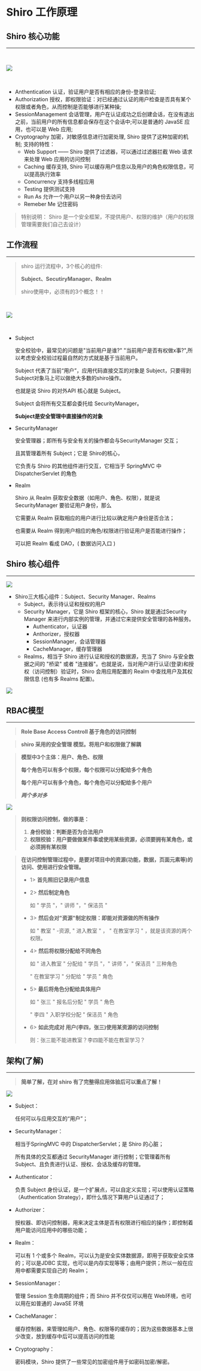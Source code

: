 # **Shiro 工作原理**
## **Shiro 核心功能**
---

<br />

![](/docs/assets/apache-shiro/yky_20200423151533733.png)

<br />

- Anthentication 认证，验证用户是否有相应的身份-登录验证;
- Authorization 授权，即权限验证：对已经通过认证的用户检查是否具有某个权限或者角色，从而控制是否能够进行某种操;
- SessionManagement 会话管理，用户在认证成功之后创建会话，在没有退出之前，当前用户的所有信息都会保存在这个会话中;可以是普通的 JavaSE 应用，也可以是 Web 应用;
- Cryptography 加密，对敏感信息进行加密处理, Shiro 提供了这种加密的机制;
支持的特性：
    - Web Support —— Shiro 提供了过滤器，可以通过过滤器拦截 Web 请求来处理 Web 应用的访问控制
    - Caching 缓存支持, Shiro 可以缓存用户信息以及用户的角色权限信息，可以提高执行效率
    - Concurrency 支持多线程应用
    - Testing 提供测试支持
    - Run As 允许一个用户以另一种身份去访问
    - Remeber Me 记住密码

> 特别说明：
> Shiro 是一个安全框架，不提供用户、权限的维护（用户的权限管理需要我们自己去设计）

## **⼯作流程**
---

> shiro 运⾏流程中，3个核⼼的组件:
>
> **Subject、SecutiryManager、Realm**
>
> shiro使⽤中，必须有的3个概念！！

<br />

![](/docs/assets/apache-shiro/image4.jpeg)

<br />


- Subject

    安全校验中，最常⻅的问题是"当前⽤户是谁?" "当前⽤户是否有权做x事?",所以考虑安全校验过程最⾃然的⽅式就是基于当前⽤户。

    Subject 代表了当前“⽤户”，应⽤代码直接交互的对象是 Subject，只要得到Subject对象⻢上可以做绝⼤多数的shiro操作。

    也就是说 Shiro 的对外API 核⼼就是 Subject。

    Subject 会将所有交互都会委托给 SecurityManager。
 
    **Subject是安全管理中直接操作的对象**

- SecurityManager

    安全管理器；即所有与安全有关的操作都会与SecurityManager 交互；

    且其管理着所有 Subject；它是 Shiro的核⼼，

    它负责与 Shiro 的其他组件进⾏交互，它相当于 SpringMVC 中DispatcherServlet 的⻆⾊

- Realm

    Shiro 从 Realm 获取安全数据（如⽤户、⻆⾊、权限），就是说SecurityManager 要验证⽤户身份，那么

  它需要从 Realm 获取相应的⽤户进⾏⽐较以确定⽤户身份是否合法；

  也需要从 Realm 得到⽤户相应的⻆⾊/权限进⾏验证⽤户是否能进⾏操作；

  可以把 Realm 看成 DAO，( 数据访问⼊⼝ )

## **Shiro 核心组件**
---

![](/docs/assets/apache-shiro/yky_13495408237665.jpg)

- Shiro三大核心组件：Subject、Security Manager、Realms
    - Subject，表示待认证和授权的用户
    - Security Manager，它是 Shiro 框架的核心，Shiro 就是通过Security Manager 来进行内部实例的管理，并通过它来提供安全管理的各种服务。
        - Authenticator，认证器
        - Anthorizer，授权器
        - SessionManager，会话管理器
        - CacheManager，缓存管理器
    - Realms，相当于 Shiro 进行认证和授权的数据源，充当了 Shiro 与安全数据之间的 "桥梁" 或者 "连接器"。也就是说，当对用户进行认证(登录)和授权（访问控制）验证时，Shiro 会用应用配置的 Realm 中查找用户及其权限信息 (也有多 Realms 配置)。

![](/docs/assets/apache-shiro/yky_20200423163414191.png)


## **RBAC模型**
---

> **Role Base Access Controll 基于⻆⾊的访问控制**

> **shiro 采⽤的安全管理 模型。将用户和权限做了解耦**



> **模型中3个主体：⽤户、⻆⾊、权限**
>
> **每个⻆⾊可以有多个权限，每个权限可以分配给多个⻆⾊**
>
> **每个⽤户可以有多个⻆⾊，每个⻆⾊可以分配给多个⽤户**
>
> ***两个多对多***



![](/docs/assets/apache-shiro/image5.jpeg)



> **则权限访问控制，做的事是：**
> 1. **身份校验：判断是否为合法⽤户**
> 2. **权限校验：⽤户要做做某件事或使⽤某些资源，必须要拥有某⻆⾊，或必须拥有某权限**
> 

> **在访问控制管理过程中，是要对项⽬中的资源(功能，数据，⻚⾯元素等)的访问、使⽤进⾏安全管理。**
> 
> - 1> **⾸先照旧记录⽤户信息**
> - 2> **然后制定⻆⾊**
>
>   如 " 学员 "，" 讲师 "，" 保洁员 " 
>
> - 3> **然后会对"资源"制定权限：即能对资源做的所有操作**
>
>   如 " 教室 " -资源, " 进⼊教室 " ， " 在教室学习 " ，就是该资源的两个权限。
>
> - 4> **然后将权限分配给不同⻆⾊**
>
>   如 " 进⼊教室 " 分配给 " 学员 "，" 讲师 "，" 保洁员 " 三种⻆⾊
>
>    " 在教室学习 " 分配给 " 学员 " ⻆⾊
>
> - 5> **最后将⻆⾊分配给具体⽤户**
>
>   如 " 张三 " 报名后分配 " 学员 " ⻆⾊
>
>    " 李四 " ⼊职学校分配 " 保洁员 " ⻆⾊
>
> - 6> **如此完成对 ⽤户(李四，张三)使⽤某资源的访问控制**
>
>   则：张三能不能进教室？李四能不能在教室学习？

## **架构(了解)**
---

> **简单了解，在对 shiro 有了完整得应用体验后可以重点了解！**

![](/docs/assets/aoache-shiro/image6.jpeg)



- Subject：

    任何可以与应⽤交互的“⽤户”；
- SecurityManager：

    相当于SpringMVC 中的 DispatcherServlet；是 Shiro 的⼼脏；

    所有具体的交互都通过 SecurityManager 进⾏控制；它管理着所有 Subject、且负责进⾏认证、授权、会话及缓存的管理。

- Authenticator：

    负责 Subject 身份认证，是⼀个扩展点，可以⾃定义实现；可以使⽤认证策略（Authentication Strategy），即什么情况下算⽤户认证通过了；

- Authorizer：

    授权器、即访问控制器，⽤来决定主体是否有权限进⾏相应的操作；即控制着⽤户能访问应⽤中的哪些功能；

- Realm：

    可以有 1 个或多个 Realm，可以认为是安全实体数据源，即⽤于获取安全实体的；可以是JDBC 实现，也可以是内存实现等等；由⽤户提供；所以⼀般在应⽤中都需要实现⾃⼰的 Realm；

- SessionManager：
    
    管理 Session ⽣命周期的组件；⽽ Shiro 并不仅仅可以⽤在 Web环境，也可以⽤在如普通的 JavaSE 环境

- CacheManager：

    缓存控制器，来管理如⽤户、⻆⾊、权限等的缓存的；因为这些数据基本上很少改变，放到缓存中后可以提⾼访问的性能

- Cryptography：
    
    密码模块，Shiro 提供了⼀些常⻅的加密组件⽤于如密码加密/解密。

